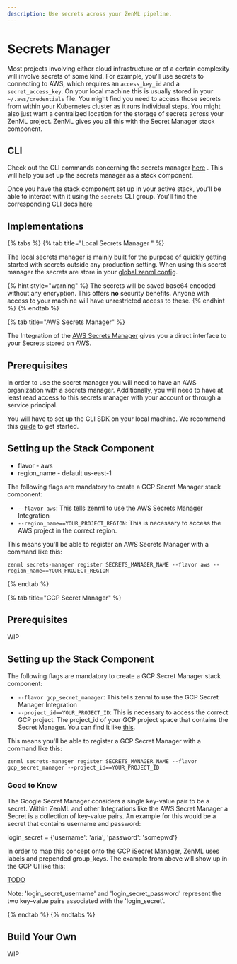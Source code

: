 ```yaml
---
description: Use secrets across your ZenML pipeline.
---
```

# Secrets Manager

Most projects involving either cloud infrastructure or of a certain complexity
will involve secrets of some kind. For example, you'll use secrets to connecting 
to AWS, which requires an `access_key_id` and a `secret_access_key`. On your 
local machine this is usually stored in your `~/.aws/credentials` file.
You might find you need to access those secrets from within your Kubernetes
cluster as it runs individual steps. You might also just want a centralized 
location for the storage of secrets across your ZenML project. ZenML gives you
all this with the Secret Manager stack component.


## CLI

Check out the CLI commands concerning the secrets manager
[here](https://apidocs.zenml.io/latest/cli/#zenml.cli--setting-up-a-secrets-manager)
. This will help you set up the secrets manager as a stack component. 

Once you have the stack component set up in your active stack, you'll be able to
interact with it using the `secrets` CLI group. You'll find the corresponding
CLI docs [here](https://apidocs.zenml.io/latest/cli/#zenml.cli--using-secrets)

## Implementations


{% tabs %}
{% tab title="Local Secrets Manager " %}

The local secrets manager is mainly built for the purpose of quickly getting 
started with secrets outside any production setting. When using this secret 
manager the secrets are store in your 
[global zenml config](../developer-guide/repo-and-config.md#config). 

{% hint style="warning" %}
The secrets will be saved base64 encoded without any encryption. 
This offers **no** security benefits. Anyone with access to your machine will
have unrestricted access to these.
{% endhint %}
{% endtab %}

{% tab title="AWS Secrets Manager" %}

The Integration of the [AWS Secrets Manager](Southernlights#1942) gives you a
direct interface to your Secrets stored on AWS.

## Prerequisites

In order to use the secret manager you will need to have an AWS organization 
with a secrets manager. Additionally, you will need to have at least read access
to this secrets manager with your account or through a service principal.

You will have to set up the CLI SDK on your local machine. We recommend this
[guide](https://docs.aws.amazon.com/sdk-for-java/v1/developer-guide/setup-credentials.html)
to get started.

## Setting up the Stack Component

* flavor - aws
* region_name - default us-east-1

The following flags are mandatory to create a GCP Secret Manager stack component:
* `--flavor aws`: This tells zenml to use the AWS Secrets Manager Integration 
* `--region_name==YOUR_PROJECT_REGION`: This is necessary to access the AWS project in the correct region. 

This means you'll be able to register an AWS Secrets Manager with a command like this:

`zenml secrets-manager register SECRETS_MANAGER_NAME --flavor aws --region_name==YOUR_PROJECT_REGION`


{% endtab %}

{% tab title="GCP Secret Manager" %}

## Prerequisites

WIP

## Setting up the Stack Component

The following flags are mandatory to create a GCP Secret Manager stack component:
* `--flavor gcp_secret_manager`: This tells zenml to use the GCP Secret Manager Integration 
* `--project_id==YOUR_PROJECT_ID`: This is necessary to access the correct GCP project. The project_id of your GCP project space that contains the
Secret Manager. You can find it like [this](https://support.google.com/googleapi/answer/7014113?hl=en).

This means you'll be able to register a GCP Secret Manager with a command like this:

`zenml secrets-manager register SECRETS_MANAGER_NAME --flavor gcp_secret_manager --project_id==YOUR_PROJECT_ID`

### Good to Know

The Google Secret Manager considers a single key-value pair to be a secret. Within ZenML and other
Integrations like the AWS Secret Manager a Secret is a collection of key-value pairs.
An example for this would be a secret that contains username and password:

login_secret = {'username': 'aria', 'password': 'somepwd'}

In order to map this concept onto the GCP iSecret Manager, ZenML uses labels and prepended group_keys.
The example from above will show up in the GCP UI like this:

[TODO]([GET_Screenshot])

Note: 'login_secret_username' and 'login_secret_password' represent the two key-value pairs associated
with the 'login_secret'.

{% endtab %}
{% endtabs %}

## Build Your Own

WIP
